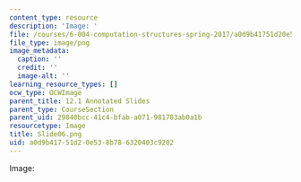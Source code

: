 ```yaml
---
content_type: resource
description: 'Image: '
file: /courses/6-004-computation-structures-spring-2017/a0d9b41751d20e538b786320403c9202_Slide06.png
file_type: image/png
image_metadata:
  caption: ''
  credit: ''
  image-alt: ''
learning_resource_types: []
ocw_type: OCWImage
parent_title: 12.1 Annotated Slides
parent_type: CourseSection
parent_uid: 29840bcc-41c4-bfab-a071-981783ab0a1b
resourcetype: Image
title: Slide06.png
uid: a0d9b417-51d2-0e53-8b78-6320403c9202
---
```

Image: 

